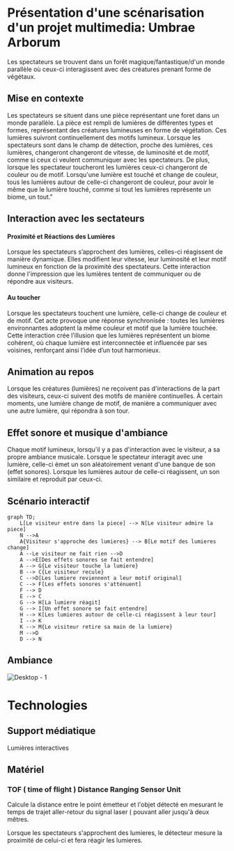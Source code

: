 # Présentation d'une scénarisation d'un projet multimedia: Umbrae Arborum
Les spectateurs se trouvent dans un forêt magique/fantastique/d'un monde parallèle où ceux-ci interagissent avec des créatures prenant forme de végétaux.


## Mise en contexte
Les spectateurs se  situent dans une pièce représentant une foret dans un monde parallèle. La pièce est rempli de lumières de différentes types et formes, représentant des créatures lumineuses en forme de végétation. Ces lumières suivront continuellement des motifs lumineux. Lorsque les spectateurs sont dans le champ de détection, proche des lumières, ces lumières, changeront changeront de vitesse, de luminosité et de motif, comme si ceux ci veulent communiquer avec les spectateurs.  De plus, lorsque les spectateur toucheront les lumières ceux-ci changeront de couleur ou de motif. Lorsqu'une lumière est touché et change de couleur, tous les lumières autour de celle-ci changeront de couleur, pour avoir le même que le lumière touché, comme si tout les lumières représente un biome, un tout."

## Interaction avec les sectateurs
#### Proximité et Réactions des Lumières
Lorsque les spectateurs s’approchent des lumières, celles-ci réagissent de manière dynamique. Elles modifient leur vitesse, leur luminosité et leur motif lumineux en fonction de la proximité des spectateurs. Cette interaction donne l'impression que les lumières tentent de communiquer ou de répondre aux visiteurs.

#### Au toucher
Lorsque les spectateurs touchent une lumière, celle-ci change de couleur et de motif. Cet acte provoque une réponse synchronisée : toutes les lumières environnantes adoptent la même couleur et motif que la lumière touchée. Cette interaction crée l’illusion que les lumières représentent un biome cohérent, où chaque lumière est interconnectée et influencée par ses voisines, renforçant ainsi l’idée d’un tout harmonieux.

## Animation au repos
Lorsque les créatures (lumières) ne reçoivent pas d'interactions de la part des visiteurs, ceux-ci suivent des motifs de manière continuelles. À certain moments, une lumière change de motif, de manière a communiquer avec une autre lumière, qui répondra  à son tour.

## Effet sonore et musique d'ambiance

Chaque motif lumineux, lorsqu'il y a pas d'interaction avec le visiteur, a sa propre ambiance musicale. Lorsque le spectateur interagit avec une lumière, celle-ci émet un son aléatoirement venant d'une banque de son (effet sonores). Lorsque les lumières autour de celle-ci réagissent, un son similaire et reproduit par ceux-ci. 


## Scénario interactif

```mermaid
graph TD;
    L[Le visiteur entre dans la piece] --> N[Le visiteur admire la piece]
    N -->A
    A{Visiteur s'approche des lumieres} --> B[Le motif des lumieres change]
    A --Le visiteur ne fait rien -->D
    A -->E[Des effets sonores se fait entendre]
    A --> G{Le visiteur touche la lumiere}
    B --> C{Le visiteur recule}
    C -->D[Les lumiere reviennent a leur motif original]
    C --> F[Les effets sonores s'atténuent]
    F --> D
    E --> C
    G --> H[La lumiere réagit]
    G --> I[Un effet sonore se fait entendre]
    H --> K[Les lumieres autour de celle-ci réagissent à leur tour]
    I --> K
    K --> M{Le visiteur retire sa main de la lumiere}
    M -->D
    D --> N
````
## Ambiance
![Desktop - 1](https://github.com/user-attachments/assets/68f36ccf-5758-4596-8822-a8ec2c1a31ff)



# Technologies

## Support médiatique

Lumières interactives

## Matériel
### TOF ( time of flight ) Distance Ranging Sensor Unit
Calcule la distance entre le point émetteur et l'objet détecté en mesurant le temps de trajet aller-retour du signal laser ( pouvant aller jusqu'à deux mêtres.

Lorsque les spectateurs s'approchent des lumieres, le détecteur mesure la proximité de celui-ci et fera réagir les lumieres.




